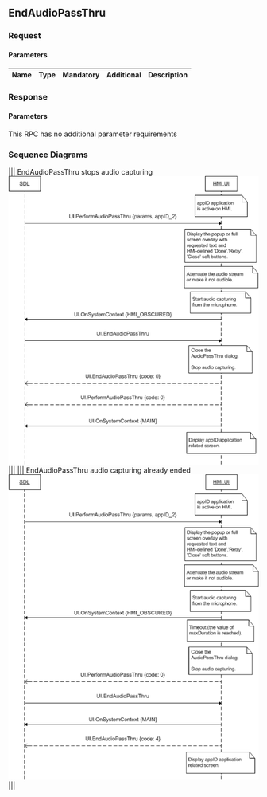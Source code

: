 ## EndAudioPassThru


### Request

#### Parameters

|Name|Type|Mandatory|Additional|Description|
|:---|:---|:--------|:---------|:----------|

### Response

#### Parameters

This RPC has no additional parameter requirements

### Sequence Diagrams
|||
EndAudioPassThru stops audio capturing
![EndAudioPassThru](./assets/EndAudioPassThru.png)
|||
|||
EndAudioPassThru audio capturing already ended
![EndAudioPassThru](./assets/EndAudioPassThruTooLate.png)
|||
